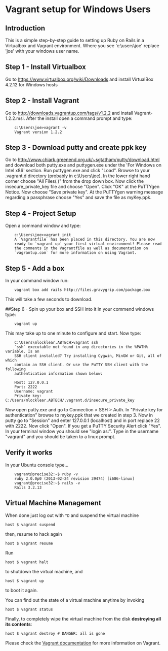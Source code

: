 # Vagrant setup for Windows Users

## Introduction
This is a simple step-by-step guide to setting up Ruby on Rails in a Virtualbox and Vagrant environment. Where you see 'c:\users\joe' replace 'joe' with your windows user name.

## Step 1 - Install Virtualbox
Go to https://www.virtualbox.org/wiki/Downloads and install VirtualBox 4.2.12 for Windows hosts

## Step 2 - Install Vagrant
Go to http://downloads.vagrantup.com/tags/v1.2.2 and install Vagrant-1.2.2.msi. After the install open a command prompt and type:

		c:\Users\joe>vagrant -v
		Vagrant version 1.2.2


## Step 3 - Download putty and create ppk key
Go to http://www.chiark.greenend.org.uk/~sgtatham/putty/download.html and download both putty.exe and puttygen.exe under the 'For Windows on Intel x86' section. Run puttygen.exe and click "Load". Browse to your .vagrant.d directory (probably in  c:\Users\joe). In the lower right hand corner choose "All Files(*.*)" from the drop down box. Now click the insecure_private_key file and choose "Open". Click "OK" at the PuTTYgen Notice. Now choose "Save private key". At the PuTTYgen warning message regarding a passphrase choose "Yes" and save the file as myKey.ppk.


## Step 4 - Project Setup
Open a command window and type:

		c:\Users\joe>vagrant init
		A `Vagrantfile` has been placed in this directory. You are now
		ready to `vagrant up` your first virtual environment! Please read
		the comments in the Vagrantfile as well as documentation on
		`vagrantup.com` for more information on using Vagrant.

## Step 5 - Add a box
In your command window run:

		vagrant box add rails http://files.gravygrip.com/package.box

This will take a few seconds to download.

##Step 6 - Spin up your box and SSH into it
In your commend windows type:

		vagrant up

This may take up to one minute to configure and start. Now type:

		C:\Users\mlocklear.ABTECH>vagrant ssh
		`ssh` executable not found in any directories in the %PATH% variable. Is an
		SSH client installed? Try installing Cygwin, MinGW or Git, all of which
		contain an SSH client. Or use the PuTTY SSH client with the following
		authentication information shown below:

		Host: 127.0.0.1
		Port: 2222
		Username: vagrant
		Private key: C:/Users/mlocklear.ABTECH/.vagrant.d/insecure_private_key

Now open putty.exe and go to Connection > SSH > Auth. In "Private key for authentication" browse to mykey.ppk that we created in step 3. Now in putty go to "Session" and enter 127.0.0.1 (localhost) and in port replace 22 with 2222. Now click "Open". If you get a PuTTY Security Alert click "Yes". In your terminal window you should see "login as:". Type in the username "vagrant" and you should be taken to a linux prompt.

## Verify it works

In your Ubuntu console type...

		vagrant@precise32:~$ ruby -v
		ruby 2.0.0p0 (2013-02-24 revision 39474) [i686-linux]
		vagrant@precise32:~$ rails -v
		Rails 3.2.13


## Virtual Machine Management

When done just log out with `^D` and suspend the virtual machine

    host $ vagrant suspend

then, resume to hack again

    host $ vagrant resume

Run

    host $ vagrant halt

to shutdown the virtual machine, and

    host $ vagrant up

to boot it again.

You can find out the state of a virtual machine anytime by invoking

    host $ vagrant status

Finally, to completely wipe the virtual machine from the disk **destroying all its contents**:

    host $ vagrant destroy # DANGER: all is gone

Please check the [Vagrant documentation](http://docs.vagrantup.com/v2/) for more information on Vagrant.
